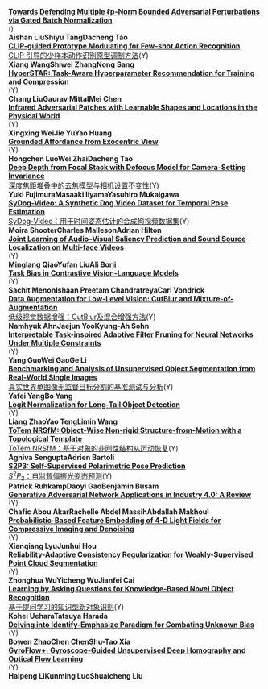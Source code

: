 **[Towards Defending Multiple ℓp-Norm Bounded Adversarial Perturbations via Gated Batch Normalization]( 	https://link.springer.com/article/10.1007/s11263-023-01884-w)**  
[]()()   
**Aishan LiuShiyu TangDacheng Tao**     
**[CLIP-guided Prototype Modulating for Few-shot Action Recognition]( 	https://link.springer.com/article/10.1007/s11263-023-01917-4)**  
[CLIP 引导的少样本动作识别原型调制方法]()(Y)   
**Xiang WangShiwei ZhangNong Sang**     
**[HyperSTAR: Task-Aware Hyperparameter Recommendation for Training and Compression]( 	https://link.springer.com/article/10.1007/s11263-023-01961-0)**  
[]()(Y)   
**Chang LiuGaurav MittalMei Chen**     
**[Infrared Adversarial Patches with Learnable Shapes and Locations in the Physical World]( 	https://link.springer.com/article/10.1007/s11263-023-01963-y)**  
[]()(Y)   
**Xingxing WeiJie YuYao Huang**     
**[Grounded Affordance from Exocentric View]( 	https://link.springer.com/article/10.1007/s11263-023-01962-z)**  
[]()(Y)   
**Hongchen LuoWei ZhaiDacheng Tao**     
**[Deep Depth from Focal Stack with Defocus Model for Camera-Setting Invariance]( 	https://link.springer.com/article/10.1007/s11263-023-01964-x)**  
[深度焦距堆叠中的去焦模型与相机设置不变性]()(Y)   
**Yuki FujimuraMasaaki IiyamaYasuhiro Mukaigawa**     
**[SyDog-Video: A Synthetic Dog Video Dataset for Temporal Pose Estimation]( 	https://link.springer.com/article/10.1007/s11263-023-01946-z)**  
[SyDog-Video：用于时间姿态估计的合成狗视频数据集]()(Y)   
**Moira ShooterCharles MallesonAdrian Hilton**     
**[Joint Learning of Audio–Visual Saliency Prediction and Sound Source Localization on Multi-face Videos]( 	https://link.springer.com/article/10.1007/s11263-023-01950-3)**  
[]()(Y)   
**Minglang QiaoYufan LiuAli Borji**     
**[Task Bias in Contrastive Vision-Language Models]( 	https://link.springer.com/article/10.1007/s11263-023-01945-0)**  
[]()(Y)   
**Sachit MenonIshaan Preetam ChandratreyaCarl Vondrick**     
**[Data Augmentation for Low-Level Vision: CutBlur and Mixture-of-Augmentation]( 	https://link.springer.com/article/10.1007/s11263-023-01970-z)**  
[低级视觉数据增强：CutBlur及混合增强方法]()(Y)   
**Namhyuk AhnJaejun YooKyung-Ah Sohn**     
**[Interpretable Task-inspired Adaptive Filter Pruning for Neural Networks Under Multiple Constraints]( 	https://link.springer.com/article/10.1007/s11263-023-01972-x)**  
[]()(Y)   
**Yang GuoWei GaoGe Li**     
**[Benchmarking and Analysis of Unsupervised Object Segmentation from Real-World Single Images]( 	https://link.springer.com/article/10.1007/s11263-023-01973-w)**  
[真实世界单图像无监督目标分割的基准测试与分析]()(Y)   
**Yafei YangBo Yang**     
**[Logit Normalization for Long-Tail Object Detection]( 	https://link.springer.com/article/10.1007/s11263-023-01971-y)**  
[]()(Y)   
**Liang ZhaoYao TengLimin Wang**     
**[ToTem NRSfM: Object-Wise Non-rigid Structure-from-Motion with a Topological Template]( 	https://link.springer.com/article/10.1007/s11263-023-01923-6)**  
[ ToTem NRSfM：基于对象的非刚性结构从运动恢复]()(Y)   
**Agniva SenguptaAdrien Bartoli**     
**[S2P3: Self-Supervised Polarimetric Pose Prediction]( 	https://link.springer.com/article/10.1007/s11263-023-01965-w)**  
[$S^2P_3$：自监督偏振光姿态预测]()(Y)   
**Patrick RuhkampDaoyi GaoBenjamin Busam**     
**[Generative Adversarial Network Applications in Industry 4.0: A Review]( 	https://link.springer.com/article/10.1007/s11263-023-01966-9)**  
[]()(Y)   
**Chafic Abou AkarRachelle Abdel MassihAbdallah Makhoul**     
**[Probabilistic-Based Feature Embedding of 4-D Light Fields for Compressive Imaging and Denoising]( 	https://link.springer.com/article/10.1007/s11263-023-01974-9)**  
[]()(Y)   
**Xianqiang LyuJunhui Hou**     
**[Reliability-Adaptive Consistency Regularization for Weakly-Supervised Point Cloud Segmentation]( 	https://link.springer.com/article/10.1007/s11263-023-01975-8)**  
[]()(Y)   
**Zhonghua WuYicheng WuJianfei Cai**     
**[Learning by Asking Questions for Knowledge-Based Novel Object Recognition]( 	https://link.springer.com/article/10.1007/s11263-023-01976-7)**  
[基于提问学习的知识型新对象识别]()(Y)   
**Kohei UeharaTatsuya Harada**     
**[Delving into Identify-Emphasize Paradigm for Combating Unknown Bias]( 	https://link.springer.com/article/10.1007/s11263-023-01969-6)**  
[]()(Y)   
**Bowen ZhaoChen ChenShu-Tao Xia**     
**[GyroFlow+: Gyroscope-Guided Unsupervised Deep Homography and Optical Flow Learning]( 	https://link.springer.com/article/10.1007/s11263-023-01978-5)**  
[]()(Y)   
**Haipeng LiKunming LuoShuaicheng Liu**
